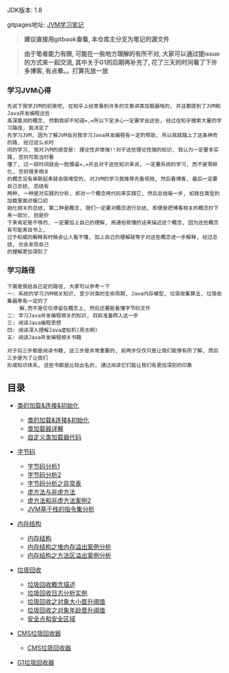 JDK版本: 1.8

gitpages地址: [JVM学习笔记](https://fightzhong.github.io/JVMStudy/)

> **建议直接用gitbook查看, 本仓库主分支为笔记的源文件**

> **由于笔者能力有限, 可能在一些地方理解的有所不对, 大家可以通过提issue的方式来一起交流, 其中关于G1的后期再补充了, 花了三天的时间看了下许多博客, 有点晕。。打算先放一放**

### 学习JVM心得
```
先说下我学JVM的初衷吧, 在知乎上经常看到许多的文章讲类加载器啥的, 并且都提到了JVM和Java并发编程这些
高深莫测的概念, 然鹅我却不知道=,=所以下定决心一定要学会这些, 经过在知乎搜索大量的学习路径, 我决定了
先学习JVM, 因为了解JVM会对我学习Java并发编程有一定的帮助, 所以我就踏上了这条神奇的路, 经过这么长时
间的学习, 我对JVM的感受是: 理论性非常强!!对于这些理论性强的知识, 我认为一定要多实践, 否则可能当时看
懂了, 过一段时间就会一脸懵逼=,=并且对于这些知识来说, 一定要系统的学习, 而不是零碎化, 否则很多相关
的概念没有串联起来就会很难受的, 对JVM的学习我推荐先看视频, 然后看博客, 最后一定要自己总结, 总结有
两种, 一种是对实践的分析, 即对一个概念用代码来实践它, 然后总结每一步, 如我在类型的加载里面对接口初
始化相关的总结, 第二种是概念, 我们一定要对概念进行总结, 即便是把博客相关的概念抄下来一部分, 但是抄
下来肯定是不够的, 一定要加上自己的理解, 用通俗易懂的话来描述这个概念, 因为这些概念有可能来自书上, 
过于权威的解释有时候会让人看不懂, 加上自己的理解就等于对这些概念进一步解释, 经过总结, 也会发现自己
的理解更加深刻了
```

### 学习路径
```
下面是我给自己定的路径, 大家可以参考一下
一: 系统的学习JVM相关知识, 至少对类的生命周期, Java内存模型, 垃圾收集算法, 垃圾收集器等有一定的了
    解,而不是仅仅停留在概念上, 然后还要能看懂字节码文件
二: 学习Java并发编程相关的知识, 目前准备跨入这一步
三: 阅读Java编程思想
四: 阅读深入理解Java虚拟机(周志明)
五: 阅读Java并发编程相关书籍

对于后三步都是阅读书籍, 这三步是非常重要的, 前两步仅仅只是让我们能够有所了解, 而后三步是为了让我们
形成知识体系, 这些书都是比较出名的, 通过阅读它们能让我们有更加深刻的印象
```

## 目录
* [类的加载&连接&初始化]()
  * [类的加载&连接&初始化](src/main/resources/01_类的加载&连接&初始化.md)
  * [类加载器详解](src\main\resources\02_1类加载器详解.md)
  * [自定义类加载器代码](src\main\resources\02_2自定义类加载器代码.md)

* [字节码]()
  * [字节码分析1](src\main\resources\03_1字节码.md)
  * [字节码分析2](src\main\resources\03_2字节码完整分析.md)
  * [字节码分析之异常表](src\main\resources\03_3字节码分析之异常表.md)
  * [虚方法与非虚方法](src\main\resources\03_4虚方法与非虚方法.md)
  * [虚方法和非虚方法案例2](src\main\resources\03_5虚方法和非虚方法案例2.md)
  * [JVM基于栈的指令集分析](src\main\resources\03_6JVM基于栈的指令集分析.md)
  
* [内存结构]()
  * [内存结构](src\main\resources\04_1内存结构.md)
  * [内存结构之堆内存溢出案例分析](src\main\resources\04_2内存结构之堆内存溢出案例分析.md)
  * [内存结构之方法区溢出案例分析](src\main\resources\04_3内存结构之方法区溢出案例分析.md)

* [垃圾回收]()
  * [垃圾回收概念描述](src\main\resources\05_1垃圾回收概念描述.md)
  * [垃圾回收日志分析实例](src\main\resources\05_2垃圾回收日志分析实例.md)
  * [垃圾回收之对象大小晋升阈值](src\main\resources\05_3垃圾回收之对象大小晋升阈值测试.md)
  * [垃圾回收之对象年龄晋升阈值](src\main\resources\05_4垃圾回收之对象年龄晋升阈值案例.md)
  * [安全点和安全区域](src\main\resources\05_5安全点和安全区域.md)

* [CMS垃圾回收器]()
  * [CMS垃圾回收器](src\main\resources\05_6CMS垃圾回收器.md)

* [G1垃圾回收器]()


